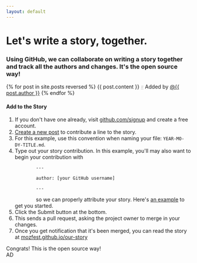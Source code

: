 ```yaml
---
layout: default
---
```


# Let's write a story, together.

### Using GitHub, we can collaborate on writing a story together and track all the authors and changes. It's the open source way!

<div class="row">
  <div class="col-lg-7 stories">
    {% for post in site.posts reversed %}
    {{ post.content }} <small><a style="color:#ccc;" id="{{ post.id }}" href="#{{ post.id }}">#</a></small>
    <span class="story-author">Added by <a href="https://github.com/{{ post.author }}">@{{ post.author }}</a></span>
    </span>
  {% endfor %}
  </div>

  <div class="col-lg-4" style="float: right;">
    <div class="panel panel-default">
    <div class="panel-heading">
      <h4 class="panel-title">Add to the Story</h4>
    </div>
    <div class="panel-body">
      <ol>
        <li>If you don't have one already, visit <a href="http://www.github.com/signup" target="_blank">github.com/signup</a> and create a free account.</li>
        <li><a href="https://github.com/mozfest/our-story/new/gh-pages/_posts" target="_blank">Create a new post</a> to contribute a line to the story.</li>
        <li>For this example, use this convention when naming your file: <code>YEAR-MO-DY-TITLE.md</code>.
        <li>Type out your story contribution. In this example, you'll may also want to begin your contribution with
        <code><br />
        ---<br />
        author: [your GitHub username]<br />
        ---<br />
        </code>
        so we can properly attribute your story. Here's <a href="https://raw.github.com/mozfest/our-story/gh-pages/_posts/2013-10-23-example-post.md">an example</a> to get you started.</li>
        <li>Click the Submit button at the bottom.</li>
        <li>This sends a pull request, asking the project owner to merge in your changes.</li>
        <li>Once you get notification that it's been merged, you can read the story at <a href="http://mozfest.github.io/our-story/">mozfest.github.io/our-story</a>
      </ol>
      Congrats! This is the open source way!
    </div>
  </div>
</div>
<script>
// Generated by CoffeeScript 1.6.3
(function() {
  var key, param, query;

  key = "dontCache";

  param = "" + key + "=" + ((new Date).getTime());

  query = document.location.search.substr(1);

  if (query.length === 0) {
    document.location.search = param;
  }

}).call(this);
</script>AD

